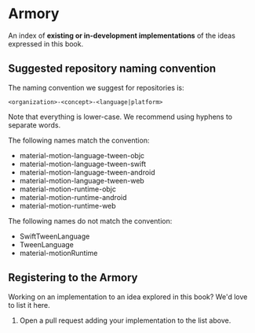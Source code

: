 # Armory

An index of **existing or in-development implementations** of the ideas expressed in this book.

## Suggested repository naming convention

The naming convention we suggest for repositories is:

    <organization>-<concept>-<language|platform>

Note that everything is lower-case. We recommend using hyphens to separate words.

The following names match the convention:

- material-motion-language-tween-objc
- material-motion-language-tween-swift
- material-motion-language-tween-android
- material-motion-language-tween-web
- material-motion-runtime-objc
- material-motion-runtime-android
- material-motion-runtime-web

The following names do not match the convention:

- SwiftTweenLanguage
- TweenLanguage
- material-motionRuntime

## Registering to the Armory

Working on an implementation to an idea explored in this book? We'd love to list it here.

1. Open a pull request adding your implementation to the list above.